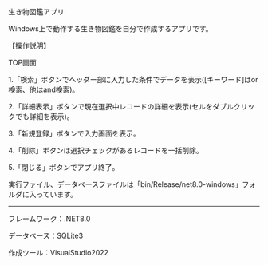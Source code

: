 生き物図鑑アプリ

Windows上で動作する生き物図鑑を自分で作成するアプリです。

【操作説明】

TOP画面

1.「検索」ボタンでヘッダー部に入力した条件でデータを表示([キーワード]はor検索、他はand検索)。

2.「詳細表示」ボタンで現在選択中レコードの詳細を表示(セルをダブルクリックでも詳細を表示)。

3.「新規登録」ボタンで入力画面を表示。

4.「削除」ボタンは選択チェックがあるレコードを一括削除。

5.「閉じる」ボタンでアプリ終了。

実行ファイル、データベースファイルは「bin/Release/net8.0-windows」フォルダに入っています。


---------------------------------------

フレームワーク：.NET8.0

データベース：SQLite3

作成ツール：VisualStudio2022
